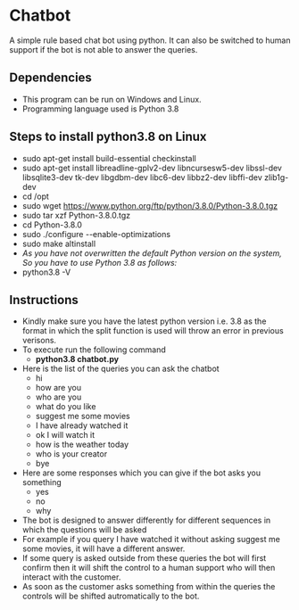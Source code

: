 # Chatbot
A simple rule based chat bot using python. It can also be switched to human support if the bot is not able to answer the queries.
## Dependencies
  - This program can be run on Windows and Linux.
  - Programming language used is Python 3.8
## Steps to install python3.8 on Linux
  - sudo apt-get install build-essential checkinstall
  - sudo apt-get install libreadline-gplv2-dev libncursesw5-dev libssl-dev \
    libsqlite3-dev tk-dev libgdbm-dev libc6-dev libbz2-dev libffi-dev zlib1g-dev
  - cd /opt
  - sudo wget https://www.python.org/ftp/python/3.8.0/Python-3.8.0.tgz
  - sudo tar xzf Python-3.8.0.tgz
  - cd Python-3.8.0
  - sudo ./configure --enable-optimizations
  - sudo make altinstall
  - _As you have not overwritten the default Python version on the system, So you have to use Python 3.8 as follows:_
  - python3.8 -V
## Instructions
  - Kindly make sure you have the latest python version i.e. 3.8 as the format in which the split function is used will throw                   an error in previous verisons.
  - To execute run the following command 
    - **python3.8 chatbot.py**
  - Here is the list of the queries you can ask the chatbot
    - hi
    - how are you
    - who are you
    - what do you like
    - suggest me some movies
    - I have already watched it
    - ok I will watch it
    - how is the weather today
    - who is your creator
    - bye
   - Here are some responses which you can give if the bot asks you something
      - yes
      - no
      - why
   - The bot is designed to answer differently for different sequences in which the questions will be asked
   - For example if you query I have watched it without asking suggest me some movies, it will have a different answer.
   - If some query is asked outside from these queries the bot will first confirm then it will shift the control to a human support who        will then interact with the customer.
   - As soon as the customer asks something from within the queries the controls will be shifted autromatically to the bot.

